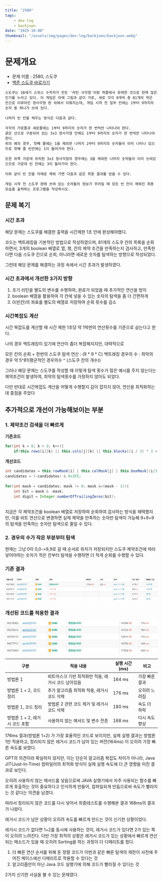 ```yaml
---
title: "2580"
tags:
    - dev-log
    - backjoon
date: "2025-10-08"
thumbnail: "/assets/img/pages/dev-log/backjoon/backjoon.webp"
---
```


# 문제개요

- 문제 이름 : 2580, 스도쿠
- [백준 스도쿠 바로가기](https://www.acmicpc.net/problem/2580)



```
스도쿠는 18세기 스위스 수학자가 만든 '라틴 사각형'이랑 퍼즐에서 유래한 것으로 현재 많은 인기를 누리고 있다. 이 게임은 아래 그림과 같이 가로, 세로 각각 9개씩 총 81개의 작은 칸으로 이루어진 정사각형 판 위에서 이뤄지는데, 게임 시작 전 일부 칸에는 1부터 9까지의 숫자 중 하나가 쓰여 있다.

나머지 빈 칸을 채우는 방식은 다음과 같다.

각각의 가로줄과 세로줄에는 1부터 9까지의 숫자가 한 번씩만 나타나야 한다.
굵은 선으로 구분되어 있는 3x3 정사각형 안에도 1부터 9까지의 숫자가 한 번씩만 나타나야 한다.
위의 예의 경우, 첫째 줄에는 1을 제외한 나머지 2부터 9까지의 숫자들이 이미 나타나 있으므로 첫째 줄 빈칸에는 1이 들어가야 한다.

또한 위쪽 가운데 위치한 3x3 정사각형의 경우에는 3을 제외한 나머지 숫자들이 이미 쓰여있으므로 가운데 빈 칸에는 3이 들어가야 한다.

이와 같이 빈 칸을 차례로 채워 가면 다음과 같은 최종 결과를 얻을 수 있다.

게임 시작 전 스도쿠 판에 쓰여 있는 숫자들의 정보가 주어질 때 모든 빈 칸이 채워진 최종 모습을 출력하는 프로그램을 작성하시오.
```

## 문제 복기

### 시간 초과

해당 문제는 스도쿠를 해결한 출력을 시간제한 1초 안에 완성해야했다.

코드는 백트래킹을 기본적인 방법으로 작성하였으며,
81개의 스도쿠 칸의 목록을 순회하면서, 3개의 boolean 배열로 열, 행, 칸의 제약 조건을 만족하는지 검사하고, 만족한다면 다음 스도쿠 칸으로 순회, 아니라면 새로운 숫자를 탐색하는 방향으로 작성되었다.

그런데 해당 문제를 해결하는 과정 속에서 시간 초과가 발생하였다.

### 시간 초과에서 개선한 3가지 방향

1. 조기 리턴을 별도의 변수를 수행하여, 완료가 되었을 때 추가적인 연산을 방지
2. boolean 배열을 활용하여 각 칸에 넣을 수 있는 숫자의 탐색을 좀 더 간편하게
3. 0(빈칸)의 좌표를 별도의 배열로 저장하여 순회 횟수를 감소

### 시간복잡도 계산

시간 복잡도를 계산할 때 시간 제한 1초당 약 1억번의 연산횟수를 기준으로 삼는다고 한다.

나의 경우 백트래킹이 있기에 연산이 좀더 복잡해지지만, 대략적으로

모든 칸의 순회 + 한번의 스도쿠 탐색 연산 : (9 * 9 * C)
백트래킹 경우의 수 : 최악의 경우 약 5^81(평균적인 경우의수 ^ (스도쿠 칸의 개수))

그러나 해당 문제는 스도쿠를 작성할 때 이렇게 탐색 횟수가 많은 예시를 주지 않는다는 제약조건이 발생하여, 최악의 탐색횟수를 가정하지 않아도 되었다.

다만 반대로 시간복잡도 계산을 어떻게 수행할지 감이 잡히지 않아, 연산을 최적화하는데 중점을 주었다


## 추가적으로 개선이 가능해보이는 부분

### 1. 제약조건 검색을 더 빠르게

**기존코드**
```java
for(int k = 0; k < 9; k++){
    if(this.rows[i][k] || this.cols[j][k] || this.blocks[(i / 3) * 3 + (j / 3)][k]) continue;   
```

**개선코드**
```java
int candidates = this.rowMask[i] | this.colMask[j] | this.boxMask[(i/3) * 3 + (j / 3)];
candidates = (~candidates) & 0x3FE;

for(int mask = candidates; mask != 0; mask &=(mask - 1)){
    int bit = mask & -mask;
    int digit = Integer.numberOfTrailingZeros(bit);
        
```

지금은 각 제약조건을 boolean 배열로 저장하여 순회하여 검사하는 방식을 채택했지만, 이를 비트 연산으로 변경하면 실제 제약을 만족하는 숫자만 탐색이 가능해
9+9+9 의 탐색을 만족하는 숫자만 탐색으로 줄일 수 있다.

### 2. 경우의 수가 작은 부분부터 탐색

현재는 그냥 0이 0,0->9,9로 갈 때 순서로 위치가 저장되지만 스도쿠 제약조건에 따라 넣어야하는 숫자가 적은 칸부터 탐색을 수행하면 더 적게 순회를 수행할 수 있다.

### 기존 결과
![결과](/assets/img/pages/dev-log/backjoon/2580_result.webp)

### 개선된 코드를 적용한 결과
![결과](/assets/img/pages/dev-log/backjoon/2580_result2.webp)

| 구분	| 적용 내용 | 실행 시간 (ms) | 비고 |
| ------ | ------ | ------ | ------- |
| 방법론 1 | 비트마스크 기반 최적화만 적용, 레거시 코드 남아있음 | 164 ms |	가장 빠른 결과 |
| 방법론 1 + 2, 코드 정리 | 추가 알고리즘 최적화 적용, 레거시 코드 삭제 | 176 ms | 오히려 느려짐 |
| 방법론 1, 코드 정리 | 방법론 2 관련 코드 제거 및 레거시 코드 삭제 | 180 ms | 속도 더 하락 |
| 방법론 1 + 2, 레거시 코드 포함 | 사용하지 않는 메서드 및 변수 잔존 | 168 ms | 다시 속도 향상 |

176ms 결과(방법론 1+2) 가 가장 효율적인 코드로 보이지만,
실제 실행 결과는 방법론 1만 적용하고, 정리되지 않은 레거시 코드가 남아 있는 버전(164ms) 이 오히려 가장 빠른 속도를 보였다.

GPT의 의견이라 확실하지 않지만, 이는 단순히 알고리즘 복잡도 차이가 아니라, Java JIT(Just-In-Time) 컴파일러의 최적화 방식이
실제 실행 속도에 더 큰 영향을 미친 결과로 보인다.

오히려 사용하지 않는 메서드를 넣음으로써 JAVA 실행기에서 자주 사용되는 함수를 빠르게 호출하는 것이 중요하다고 인식하게 만들어, 컴파일되게 만듬으로써 속도가 빨라지는 것 같다는 의견을 남겼다.

따라서 정리되지 않은 코드를 다시 넣어서 최종테스트를 수행해본 결과 168ms의 결과가 나왔다.

레거시 코드가 남은 상황이 오히려 속도를 빠르게 만드는 것이 신기한 상황이었다.

레거시 코드가 없다면 1+2를 동시에 사용하는 것이, 레거시 코드가 있다면 2가 있는 쪽이 오히려 느려진다. 다만 가장 최적의 상황은 레거시 코드가 있는 상황에서 빠르게 연산되는 메소드가 있을 때 오히려 Sorting을 하는 과정이 더 디메리트를 줬다.

1. 더 빠른 연산 순서를 위해 둔 정렬 코드가 이번과 같은 빠른 탐색의 제한이 사전에 주어진 케이스에선 디메리트로 작용할 수 있다는 것
2. 알고리즘만이 아닌 Java 코드 실행기에 의해 코드가 빨라질 수 있다는 것

2가지 신기한 사실을 볼 수 있는 문제였다.

